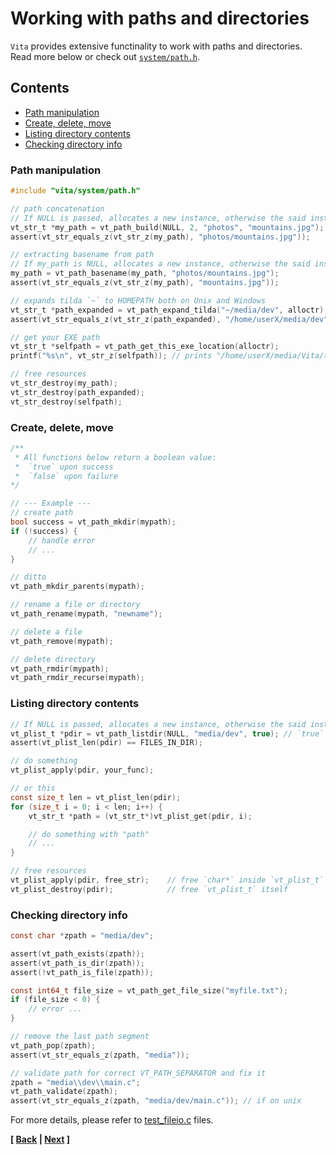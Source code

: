 # Working with paths and directories
`Vita` provides extensive functinality to work with paths and directories. Read more below or check out [`system/path.h`](../../inc/vita/system/path.h).

## Contents
* [Path manipulation](page4.md#path-manipulation)
* [Create, delete, move](page4.md#create-delete-move)
* [Listing directory contents](page4.md#listing-directory-contents)
* [Checking directory info](page4.md#checking-directory-info)

### Path manipulation
```c
#include "vita/system/path.h"

// path concatenation
// If NULL is passed, allocates a new instance, otherwise the said instance is used and returned
vt_str_t *my_path = vt_path_build(NULL, 2, "photos", "mountains.jpg"); 
assert(vt_str_equals_z(vt_str_z(my_path), "photos/mountains.jpg"));

// extracting basename from path
// If my_path is NULL, allocates a new instance, otherwise the said instance is used and returned
my_path = vt_path_basename(my_path, "photos/mountains.jpg");
assert(vt_str_equals_z(vt_str_z(my_path), "mountains.jpg"));

// expands tilda `~` to HOMEPATH both on Unix and Windows
vt_str_t *path_expanded = vt_path_expand_tilda("~/media/dev", alloctr);  // if alloctr == NULL, uses plain calloc/free
assert(vt_str_equals_z(vt_str_z(path_expanded), "/home/userX/media/dev"));

// get your EXE path
vt_str_t *selfpath = vt_path_get_this_exe_location(alloctr);             // if alloctr == NULL, uses plain calloc/free
printf("%s\n", vt_str_z(selfpath)); // prints "/home/userX/media/Vita/tests/bin/test_path"

// free resources
vt_str_destroy(my_path); 
vt_str_destroy(path_expanded);
vt_str_destroy(selfpath);
```

### Create, delete, move
```c
/**
 * All functions below return a boolean value:
 *  `true` upon success
 *  `false` upon failure
*/

// --- Example ---
// create path
bool success = vt_path_mkdir(mypath);
if (!success) {
    // handle error
    // ...
}

// ditto
vt_path_mkdir_parents(mypath);

// rename a file or directory
vt_path_rename(mypath, "newname");

// delete a file
vt_path_remove(mypath);

// delete directory
vt_path_rmdir(mypath);
vt_path_rmdir_recurse(mypath);
```

### Listing directory contents
```c
// If NULL is passed, allocates a new instance, otherwise the said instance is used and returned
vt_plist_t *pdir = vt_path_listdir(NULL, "media/dev", true); // `true` here is for ignoring dot.files: .vim, .gitignore, etc...
assert(vt_plist_len(pdir) == FILES_IN_DIR);

// do something
vt_plist_apply(pdir, your_func);

// or this
const size_t len = vt_plist_len(pdir);
for (size_t i = 0; i < len; i++) {
    vt_str_t *path = (vt_str_t*)vt_plist_get(pdir, i);

    // do something with "path"
    // ...
}

// free resources
vt_plist_apply(pdir, free_str);    // free `char*` inside `vt_plist_t` | void free_str(void *ptr, size_t index) { free(ptr); }
vt_plist_destroy(pdir);            // free `vt_plist_t` itself
```

### Checking directory info
```c
const char *zpath = "media/dev";

assert(vt_path_exists(zpath));
assert(vt_path_is_dir(zpath));
assert(!vt_path_is_file(zpath));

const int64_t file_size = vt_path_get_file_size("myfile.txt");
if (file_size < 0) {
    // error ...
}

// remove the last path segment
vt_path_pop(zpath);
assert(vt_str_equals_z(zpath, "media"));

// validate path for correct VT_PATH_SEPARATOR and fix it
zpath = "media\\dev\\main.c";
vt_path_validate(zpath);
assert(vt_str_equals_z(zpath, "media/dev/main.c")); // if on unix
```

For more details, please refer to [test_fileio.c](../../tests/src/test_path.c) files.

**[ [Back](page3.md) | [Next](page5.md) ]**
